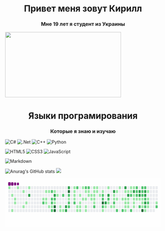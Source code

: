 <h1 align="center">Привет меня зовут <a>Кирилл</a> 
<h3 align="center">Мне 19 лет я студент из Украины</h3>

<img src="https://preview.redd.it/mw4y58i658981.gif?width=750&auto=webp&s=d1f8893494ed1d8e9f731f4b7e7915ca7e4039dc" width="375" height="211"/>

<h1 align="center">Языки програмирования
<h3 align="center">Которые я знаю и изучаю</h3>

![C#](https://img.shields.io/badge/c%23-%23239120.svg?style=for-the-badge&logo=csharp&logoColor=white) ![.Net](https://img.shields.io/badge/.NET-5C2D91?style=for-the-badge&logo=.net&logoColor=white) ![C++](https://img.shields.io/badge/c++-%2300599C.svg?style=for-the-badge&logo=c%2B%2B&logoColor=white) ![Python](https://img.shields.io/badge/python-3670A0?style=for-the-badge&logo=python&logoColor=ffdd54)

![HTML5](https://img.shields.io/badge/html5-%23E34F26.svg?style=for-the-badge&logo=html5&logoColor=white) ![CSS3](https://img.shields.io/badge/css3-%231572B6.svg?style=for-the-badge&logo=css3&logoColor=white) ![JavaScript](https://img.shields.io/badge/javascript-%23323330.svg?style=for-the-badge&logo=javascript&logoColor=%23F7DF1E)

![Markdown](https://img.shields.io/badge/markdown-%23000000.svg?style=for-the-badge&logo=markdown&logoColor=white)

![Anurag's GitHub stats](https://github-readme-stats.vercel.app/api?username=WizzyWodich&show_icons=true&theme=dracula)
<img src="https://github-readme-stats.vercel.app/api?username=teWizzyWodichuchezh&count_private=true&show_icons=true&theme=buefy" />

<img src="https://raw.githubusercontent.com/Platane/snk/output/github-contribution-grid-snake.gif" width="672" height="158"/>
